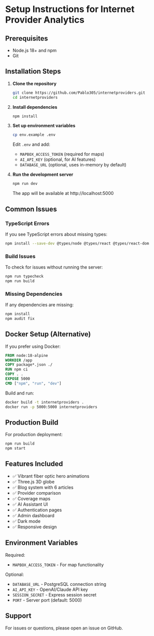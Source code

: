 # Setup Instructions for Internet Provider Analytics

## Prerequisites
- Node.js 18+ and npm
- Git

## Installation Steps

1. **Clone the repository**
   ```bash
   git clone https://github.com/Pablo305/internetproviders.git
   cd internetproviders
   ```

2. **Install dependencies**
   ```bash
   npm install
   ```

3. **Set up environment variables**
   ```bash
   cp env.example .env
   ```

   Edit `.env` and add:
   - `MAPBOX_ACCESS_TOKEN` (required for maps)
   - `AI_API_KEY` (optional, for AI features)
   - `DATABASE_URL` (optional, uses in-memory by default)

4. **Run the development server**
   ```bash
   npm run dev
   ```

   The app will be available at http://localhost:5000

## Common Issues

### TypeScript Errors
If you see TypeScript errors about missing types:
```bash
npm install --save-dev @types/node @types/react @types/react-dom
```

### Build Issues
To check for issues without running the server:
```bash
npm run typecheck
npm run build
```

### Missing Dependencies
If any dependencies are missing:
```bash
npm install
npm audit fix
```

## Docker Setup (Alternative)

If you prefer using Docker:

```dockerfile
FROM node:18-alpine
WORKDIR /app
COPY package*.json ./
RUN npm ci
COPY . .
EXPOSE 5000
CMD ["npm", "run", "dev"]
```

Build and run:
```bash
docker build -t internetproviders .
docker run -p 5000:5000 internetproviders
```

## Production Build

For production deployment:
```bash
npm run build
npm start
```

## Features Included

- ✅ Vibrant fiber optic hero animations
- ✅ Three.js 3D globe
- ✅ Blog system with 6 articles
- ✅ Provider comparison
- ✅ Coverage maps
- ✅ AI Assistant UI
- ✅ Authentication pages
- ✅ Admin dashboard
- ✅ Dark mode
- ✅ Responsive design

## Environment Variables

Required:
- `MAPBOX_ACCESS_TOKEN` - For map functionality

Optional:
- `DATABASE_URL` - PostgreSQL connection string
- `AI_API_KEY` - OpenAI/Claude API key
- `SESSION_SECRET` - Express session secret
- `PORT` - Server port (default: 5000)

## Support

For issues or questions, please open an issue on GitHub.